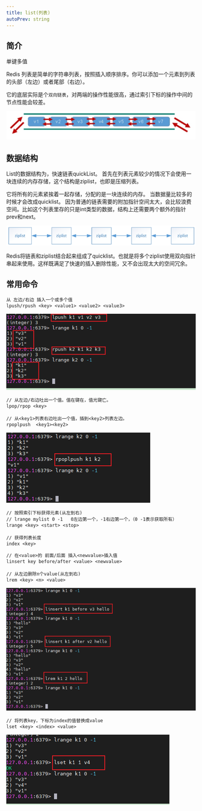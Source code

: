 ```yaml
---
title: list(列表)
autoPrev: string
---
```


## 简介
单键多值

Redis 列表是简单的字符串列表，按照插入顺序排序。你可以添加一个元素到列表的头部（左边）或者尾部（右边）。

它的底层实际是个`双向链表`，对两端的操作性能很高，通过索引下标的操作中间的节点性能会较差。

![20210526143014](/blogImg/20210526143014.png)

## 数据结构
List的数据结构为，快速链表quickList。
首先在列表元素较少的情况下会使用一块连续的内存存储，这个结构是ziplist，也即是压缩列表。

它将所有的元素紧挨着一起存储，分配的是一块连续的内存。
当数据量比较多的时候才会改成quicklist。
因为普通的链表需要的附加指针空间太大，会比较浪费空间。比如这个列表里存的只是int类型的数据，结构上还需要两个额外的指针prev和next。

![图片2](/blogImg/图片2.png)

Redis将链表和ziplist结合起来组成了quicklist。也就是将多个ziplist使用双向指针串起来使用。这样既满足了快速的插入删除性能，又不会出现太大的空间冗余。

## 常用命令
```redis
从 左边/右边 插入一个或多个值
lpush/rpush <key> <value1> <value2> <value3>
```
![20210526143530.png](/blogImg/20210526143530.png)

```redis
// 从左边/右边吐出一个值。值在键在，值光键亡。
lpop/rpop <key>     
    
// 从<key1>列表右边吐出一个值，插到<key2>列表左边。
rpoplpush  <key1><key2> 
```
![20210526144109.png](/blogImg/20210526144109.png)

```redis
// 按照索引下标获得元素(从左到右)
// lrange mylist 0 -1   0左边第一个，-1右边第一个，（0 -1表示获取所有）
lrange <key> <start> <stop>
    
// 获得列表长度
index <key>    
```
```redis
// 在<value>的 前面/后面 插入<newvalue>插入值
linsert key before/after <value> <newvalue>
    
// 从左边删除n个value(从左到右)
lrem <key> <n> <value>
```
![20210526145446.png](/blogImg/20210526145446.png)

```redis
// 将列表key，下标为index的值替换成value
lset <key> <index> <value>
```
![20210526145728.png](/blogImg/20210526145728.png)